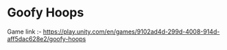 # Goofy Hoops
 Game link :- https://play.unity.com/en/games/9102ad4d-299d-4008-914d-aff5dac628e2/goofy-hoops
